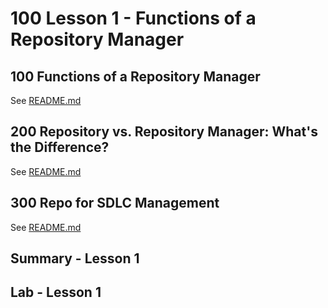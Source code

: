 # 100 Lesson 1 - Functions of a Repository Manager

## 100 Functions of a Repository Manager

See [README.md](./100/README.md)

## 200 Repository vs. Repository Manager: What's the Difference?

See [README.md](./200/README.md)

## 300 Repo for SDLC Management

See [README.md](./300/README.md)

## Summary - Lesson 1

## Lab - Lesson 1

